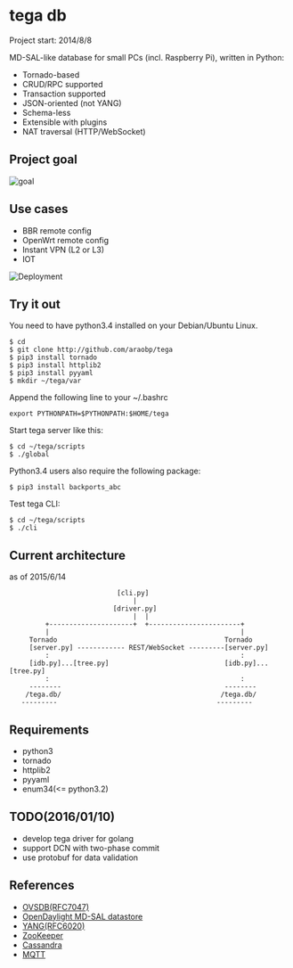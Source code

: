 tega db
=======

Project start: 2014/8/8

MD-SAL-like database for small PCs (incl. Raspberry Pi), written in Python:
- Tornado-based
- CRUD/RPC supported
- Transaction supported
- JSON-oriented (not YANG)
- Schema-less
- Extensible with plugins
- NAT traversal (HTTP/WebSocket)

Project goal
------------
![goal](https://docs.google.com/drawings/d/1CVeMUwvrKnbgvjriW0ftwnIMtjiMDlDMCEN0tPTSujs/pub?w=640&h=480)

Use cases
---------
- BBR remote config
- OpenWrt remote config
- Instant VPN (L2 or L3)
- IOT

![Deployment](https://docs.google.com/drawings/d/16z8YFQztsGXWacq8fWyVzs85UTjZqllIs-hGGwav9GY/pub?w=640&h=480)

Try it out
----------
You need to have python3.4 installed on your Debian/Ubuntu Linux.

```
$ cd
$ git clone http://github.com/araobp/tega
$ pip3 install tornado
$ pip3 install httplib2
$ pip3 install pyyaml
$ mkdir ~/tega/var
```

Append the following line to your ~/.bashrc
```
export PYTHONPATH=$PYTHONPATH:$HOME/tega
```

Start tega server like this:
```
$ cd ~/tega/scripts
$ ./global
```

Python3.4 users also require the following package:
```
$ pip3 install backports_abc
```

Test tega CLI:
```
$ cd ~/tega/scripts
$ ./cli
```


Current architecture
--------------------
as of 2015/6/14
```
                           [cli.py]
                               |
                          [driver.py]
                               |  |
         +---------------------+  +-----------------------+
         |                                                |
     Tornado                                          Tornado 
     [server.py] ------------ REST/WebSocket ---------[server.py]
         :                                                : 
     [idb.py]...[tree.py]                             [idb.py]...[tree.py]
         :                                                :
     --------                                         --------
    /tega.db/                                        /tega.db/
   ---------                                        ---------
```
Requirements
------------
- python3
- tornado
- httplib2
- pyyaml
- enum34(<= python3.2)

TODO(2016/01/10)
----
- develop tega driver for golang
- support DCN with two-phase commit
- use protobuf for data validation

References
----------
* [OVSDB(RFC7047)](https://tools.ietf.org/html/rfc7047)
* [OpenDaylight MD-SAL datastore](https://wiki.opendaylight.org/view/OpenDaylight_Controller:MD-SAL:Architecture:DOM_DataStore) 
* [YANG(RFC6020)](https://tools.ietf.org/html/rfc6020)
* [ZooKeeper](https://www.usenix.org/legacy/event/atc10/tech/full_papers/Hunt.pdf)
* [Cassandra](http://wiki.apache.org/cassandra/ArticlesAndPresentations)
* [MQTT](http://mqtt.org/)
